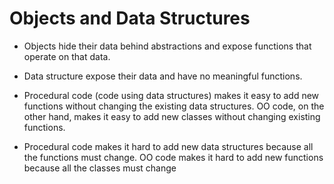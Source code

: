 # Objects and Data Structures

-   Objects hide their data behind abstractions and expose functions that operate on that data.

-   Data structure expose their data and have no meaningful functions.

-   Procedural code (code using data structures) makes it easy to add new functions without
    changing the existing data structures. OO code, on the other hand, makes it easy to add
    new classes without changing existing functions.

-   Procedural code makes it hard to add new data structures because all the functions must
    change. OO code makes it hard to add new functions because all the classes must change
